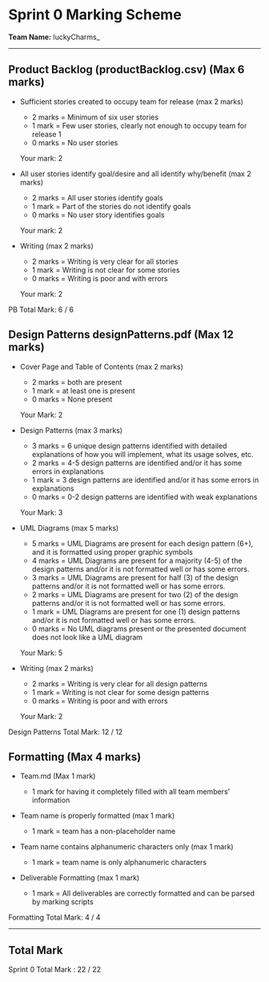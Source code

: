 # Sprint 0 Marking Scheme

**Team Name:** luckyCharms_ 

---


## Product Backlog (productBacklog.csv) (Max 6 marks) 
  - Sufficient stories created to occupy team for release (max 2 marks) 
    - 2 marks = Minimum of six user stories
    - 1 mark  = Few user stories, clearly not enough to occupy team for release 1
    - 0 marks = No user stories

    Your mark: 2

  - All user stories identify goal/desire and all identify why/benefit (max 2 marks) 
    - 2 marks = All user stories identify goals
    - 1 mark  = Part of the stories do not identify goals
    - 0 marks = No user story identifies goals
    
    Your mark: 2
    
  - Writing (max 2 marks) 
    - 2 marks = Writing is very clear for all stories
    - 1 mark  = Writing is not clear for some stories
    - 0 marks = Writing is poor and with errors

    Your mark: 2

  PB Total Mark: 6 / 6

## Design Patterns designPatterns.pdf (Max 12 marks)

  - Cover Page and Table of Contents (max 2 marks)
    - 2 marks = both are present
    - 1 mark  = at least one is present
    - 0 marks = None present
      
    Your Mark: 2 
  
  - Design Patterns (max 3 marks)
    - 3 marks = 6 unique design patterns identified with detailed explanations of how you will implement, what its usage solves, etc.
    - 2 marks = 4-5 design patterns are identified and/or it has some errors in explanations
    - 1 mark  = 3 design patterns are identified and/or it has some errors in explanations
    - 0 marks = 0-2 design patterns are identified with weak explanations

    Your Mark: 3

  - UML Diagrams (max 5 marks)
    - 5 marks = UML Diagrams are present for each design pattern (6+), and it is formatted using proper graphic symbols
    - 4 marks = UML Diagrams are present for a majority (4-5) of the design patterns and/or it is not formatted well or has some errors.
    - 3 marks = UML Diagrams are present for half (3) of the design patterns and/or it is not formatted well or has some errors.
    - 2 marks = UML Diagrams are present for two (2) of the design patterns and/or it is not formatted well or has some errors.
    - 1 mark  = UML Diagrams are present for one (1) design patterns and/or it is not formatted well or has some errors.
    - 0 marks = No UML diagrams present or the presented document does not look like a UML diagram

    Your Mark: 5

  - Writing (max 2 marks) 
    - 2 marks = Writing is very clear for all design patterns
    - 1 mark  = Writing is not clear for some design patterns
    - 0 marks = Writing is poor and with errors

    Your Mark: 2
  
  Design Patterns Total Mark: 12 / 12

## Formatting (Max 4 marks) 

  - Team.md (Max 1 mark)  
    - 1 mark for having it completely filled with all team members' information

  - Team name is properly formatted (max 1 mark)
    - 1 mark = team has a non-placeholder name
    
  - Team name contains alphanumeric characters only (max 1 mark)
    - 1 mark = team name is only alphanumeric characters

  - Deliverable Formatting (max 1 mark)
    - 1 mark = All deliverables are correctly formatted and can be parsed by marking scripts

  Formatting Total Mark: 4 / 4

---
## Total Mark  
Sprint 0 Total Mark : 22 / 22
	
